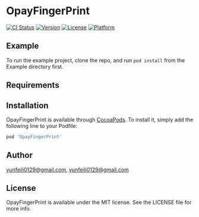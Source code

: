 # OpayFingerPrint

[![CI Status](https://img.shields.io/travis/yunfeili0129@gmail.com/OpayFingerPrint.svg?style=flat)](https://travis-ci.org/yunfeili0129@gmail.com/OpayFingerPrint)
[![Version](https://img.shields.io/cocoapods/v/OpayFingerPrint.svg?style=flat)](https://cocoapods.org/pods/OpayFingerPrint)
[![License](https://img.shields.io/cocoapods/l/OpayFingerPrint.svg?style=flat)](https://cocoapods.org/pods/OpayFingerPrint)
[![Platform](https://img.shields.io/cocoapods/p/OpayFingerPrint.svg?style=flat)](https://cocoapods.org/pods/OpayFingerPrint)

## Example

To run the example project, clone the repo, and run `pod install` from the Example directory first.

## Requirements

## Installation

OpayFingerPrint is available through [CocoaPods](https://cocoapods.org). To install
it, simply add the following line to your Podfile:

```ruby
pod 'OpayFingerPrint'
```

## Author

yunfeili0129@gmail.com, yunfeili0129@gmail.com

## License

OpayFingerPrint is available under the MIT license. See the LICENSE file for more info.
